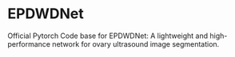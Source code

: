 # EPDWDNet
Official Pytorch Code base for EPDWDNet: A lightweight and high-performance network for ovary ultrasound image segmentation.
